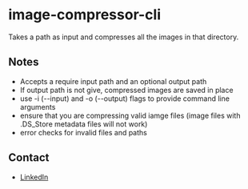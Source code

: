 # image-compressor-cli
Takes a path as input and compresses all the images in that directory.

## Notes
* Accepts a require input path and an optional output path
* If output path is not give, compressed images are saved in place
* use -i (--input) and -o (--output) flags to provide command line arguments
* ensure that you are compressing valid iamge files (image files with .DS_Store metadata files will not work)
* error checks for invalid files and paths

## Contact
* [LinkedIn](https://www.linkedin.com/in/terrencejung/)
